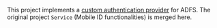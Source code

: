 This project implements a [custom authentication provider](https://msdn.microsoft.com/en-us/library/dn783423.aspx)
for ADFS. The original project `Service` (Mobile ID functionalities) is merged here.